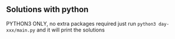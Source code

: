 ## Solutions with python
PYTHON3 ONLY, no extra packages required
just run `python3 day-xxx/main.py` and it will print the solutions
